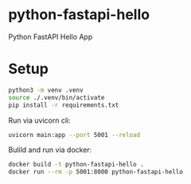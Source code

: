 # python-fastapi-hello

Python FastAPI Hello App

# Setup

```bash
python3 -m venv .venv
source ./.venv/bin/activate
pip install -r requirements.txt
```

Run via uvicorn cli:

```bash
uvicorn main:app --port 5001 --reload
```

Bulild and run via docker:

```bash
docker build -t python-fastapi-hello .
docker run --rm -p 5001:8000 python-fastapi-hello
```
